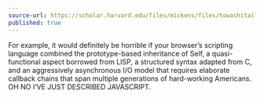 ```yaml
---
source-url: https://scholar.harvard.edu/files/mickens/files/towashitallaway.pdf
published: true
---
```

For example, it would definitely be horrible if your browser’s scripting language combined the prototype-based inheritance of Self, a quasi-functional aspect borrowed from LISP, a structured syntax adapted from C, and an aggressively asynchronous I/O model that requires elaborate callback chains that span multiple generations of hard-working Americans. OH NO I’VE JUST DESCRIBED JAVASCRIPT.
